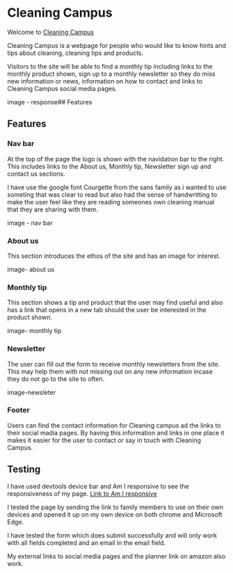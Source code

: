 # Cleaning Campus

Welcome to [Cleaning Campus](https://stacd.github.io/Cleaning-Campus/index.html)

Cleaning Campus is a webpage for people who would like to know hints and tips about
cleaning, cleaning tips and products.

Visitors to the site will be able to find a monthly tip including links to the monthly
product shown, sign up to a monthly newsletter so they do miss new information or news,
information on how to contact and links to Cleaning Campus social media pages.

image - response## Features

## Features

### Nav bar

At the top of the page the logo is shown with the navidation bar to the right. This includes links to the
About us, Monthly tip, Newsletter sign up and contact us sections. 

I have use the google font Courgette from the sans family as i wanted to use someting that was clear to read but also had the sense of handwritting
to make the user feel like they are reading someones own cleaning manual that they are sharing with them.

image - nav bar

### About us

This section introduces the ethos of the site and has an image for interest.

image- about us

### Monthly tip

This section shows a tip and product that the user may find useful and also has a link that opens in a new tab should the user be
interested in the product shown.

image- monthly tip

### Newsletter

The user can fill out the form to receive monthly newsletters from the site.
This may help them with not missing out on any new information incase they do not go to the site to often.

image-newsleter

### Footer

Users can find the contact information for Cleaning campus ad the links to their social madia pages.
By having this information and links in one place it makes it easier for the user to contact or say in touch
with Cleaning Campus.

## Testing

I have used devtools device bar and Am I responsive to see the responsiveness of my page. [Link to Am I responsive](https://ui.dev/amiresponsive?url=https://stacd.github.io/Cleaning-Campus/)

I tested the page by sending the link to family members to use on their own devices and opened it up on my own device on both chrome and Microsoft Edge.

I have tested the form which does submit successfully and will only work with all fields completed and an email in the email field.

My external links to social media pages and the planner link on amazon also work.
